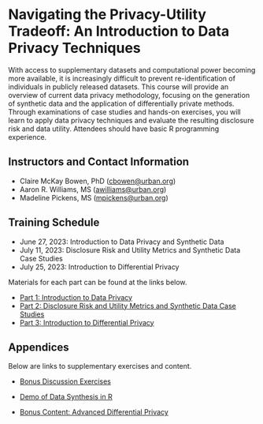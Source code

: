 # Navigating the Privacy-Utility Tradeoff: An Introduction to Data Privacy Techniques

With access to supplementary datasets and computational power becoming more available, it is increasingly difficult to prevent re-identification of individuals in publicly released datasets. This course will provide an overview of current data privacy methodology, focusing on the generation of synthetic data and the application of differentially private methods. Through examinations of case studies and hands-on exercises, you will learn to apply data privacy techniques and evaluate the resulting disclosure risk and data utility. Attendees should have basic R programming experience.

## Instructors and Contact Information

* Claire McKay Bowen, PhD (cbowen@urban.org)
* Aaron R. Williams, MS (awilliams@urban.org)
* Madeline Pickens, MS (mpickens@urban.org)

## Training Schedule

* June 27, 2023: Introduction to Data Privacy and Synthetic Data
* July 11, 2023: Disclosure Risk and Utility Metrics and Synthetic Data Case Studies
* July 25, 2023: Introduction to Differential Privacy

Materials for each part can be found at the links below.

* [Part 1: Introduction to Data Privacy](https://ui-research.github.io/irs-data-privacy-trainings-2023/lessons/01_introduction_to_data_privacy)
* [Part 2: Disclosure Risk and Utility Metrics and Synthetic Data Case Studies](https://ui-research.github.io/irs-data-privacy-trainings-2023/lessons/02_disclosure_utility_metrics_case_studies)
* [Part 3: Introduction to Differential Privacy](https://ui-research.github.io/irs-data-privacy-trainings-2023/lessons/03_introduction_to_differential_privacy.html)

## Appendices

Below are links to supplementary exercises and content.

* [Bonus Discussion Exercises](https://ui-research.github.io/irs-data-privacy-trainings-2023/lessons/04_exercises)

* [Demo of Data Synthesis in R](https://ui-research.github.io/irs-data-privacy-trainings-2023/lessons/05_synthesis_demo)

* [Bonus Content: Advanced Differential Privacy](https://ui-research.github.io/irs-data-privacy-trainings-2023/lessons/06_advanced_differential_privacy)
